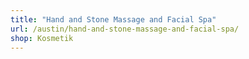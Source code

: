 ```yaml
---
title: "Hand and Stone Massage and Facial Spa"
url: /austin/hand-and-stone-massage-and-facial-spa/
shop: Kosmetik
---
```

